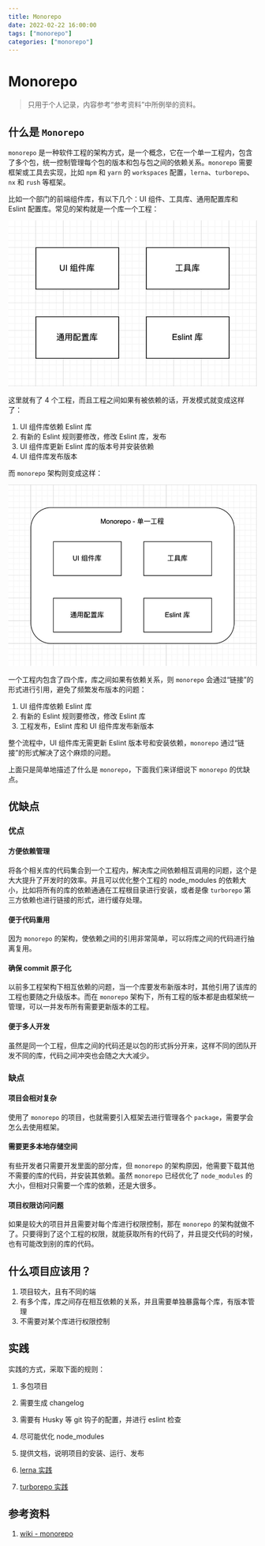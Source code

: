 ```yaml
---
title: Monorepo
date: 2022-02-22 16:00:00
tags: ["monorepo"]
categories: ["monorepo"]
---
```


# Monorepo

> 只用于个人记录，内容参考“参考资料”中所例举的资料。

## 什么是 `Monorepo`

`monorepo` 是一种软件工程的架构方式，是一个概念，它在一个单一工程内，包含了多个包，统一控制管理每个包的版本和包与包之间的依赖关系。`monorepo` 需要框架或工具去实现，比如 `npm` 和 `yarn` 的 `workspaces` 配置，`lerna`、`turborepo`、`nx` 和 `rush` 等框架。

比如一个部门的前端组件库，有以下几个：UI 组件、工具库、通用配置库和 Eslint 配置库。常见的架构就是一个库一个工程：

![](../../../.vuepress/public/monorepo/i1.jpg)

这里就有了 4 个工程，而且工程之间如果有被依赖的话，开发模式就变成这样了：

1. UI 组件库依赖 Eslint 库
2. 有新的 Eslint 规则要修改，修改 Eslint 库，发布
3. UI 组件库更新 Eslint 库的版本号并安装依赖
4. UI 组件库发布版本

而 `monorepo` 架构则变成这样：

![](../../../.vuepress/public/monorepo/i2.jpg)

一个工程内包含了四个库，库之间如果有依赖关系，则 `monorepo` 会通过“链接”的形式进行引用，避免了频繁发布版本的问题：

1. UI 组件库依赖 Eslint 库
2. 有新的 Eslint 规则要修改，修改 Eslint 库
3. 工程发布，Eslint 库和 UI 组件库发布新版本

整个流程中，UI 组件库无需更新 Eslint 版本号和安装依赖，`monorepo` 通过“链接”的形式解决了这个麻烦的问题。

上面只是简单地描述了什么是 `monorepo`，下面我们来详细说下 `monorepo` 的优缺点。



## 优缺点

### 优点

#### 方便依赖管理

将各个相关库的代码集合到一个工程内，解决库之间依赖相互调用的问题，这个是大大提升了开发时的效率。并且可以优化整个工程的 node_modules 的依赖大小，比如将所有的库的依赖通通在工程根目录进行安装，或者是像 `turborepo` 第三方依赖也进行链接的形式，进行缓存处理。

#### 便于代码重用

因为 `monorepo` 的架构，使依赖之间的引用非常简单，可以将库之间的代码进行抽离复用。

#### 确保 commit 原子化

以前多工程架构下相互依赖的问题，当一个库要发布新版本时，其他引用了该库的工程也要随之升级版本。而在 `monorepo` 架构下，所有工程的版本都是由框架统一管理，可以一并发布所有需要更新版本的工程。

#### 便于多人开发

虽然是同一个工程，但库之间的代码还是以包的形式拆分开来，这样不同的团队开发不同的库，代码之间冲突也会随之大大减少。

### 缺点

#### 项目会相对复杂

使用了 `monorepo` 的项目，也就需要引入框架去进行管理各个 `package`，需要学会怎么去使用框架。

#### 需要更多本地存储空间

有些开发者只需要开发里面的部分库，但 `monorepo` 的架构原因，他需要下载其他不需要的库的代码，并安装其依赖。虽然 `monorepo` 已经优化了 `node_modules`  的大小，但相对只需要一个库的依赖，还是大很多。

#### 项目权限访问问题

如果是较大的项目并且需要对每个库进行权限控制，那在 `monorepo` 的架构就做不了。只要得到了这个工程的权限，就能获取所有的代码了，并且提交代码的时候，也有可能改到别的库的代码。



## 什么项目应该用？

1. 项目较大，且有不同的端
2. 有多个库，库之间存在相互依赖的关系，并且需要单独暴露每个库，有版本管理
3. 不需要对某个库进行权限控制



## 实践

实践的方式，采取下面的规则：

1. 多包项目
2. 需要生成 changelog 
3. 需要有 Husky 等 git 钩子的配置，并进行 eslint 检查
4. 尽可能优化 node_modules
5. 提供文档，说明项目的安装、运行、发布

1. [lerna 实践](/ddd.html)
2. [turborepo 实践](/ddd.html)



## 参考资料

1. [wiki - monorepo](https://en.wikipedia.org/wiki/Monorepo#:~:text=In%20version%20control%20systems%2C%20a,as%20a%20'shared%20codebase'.)
